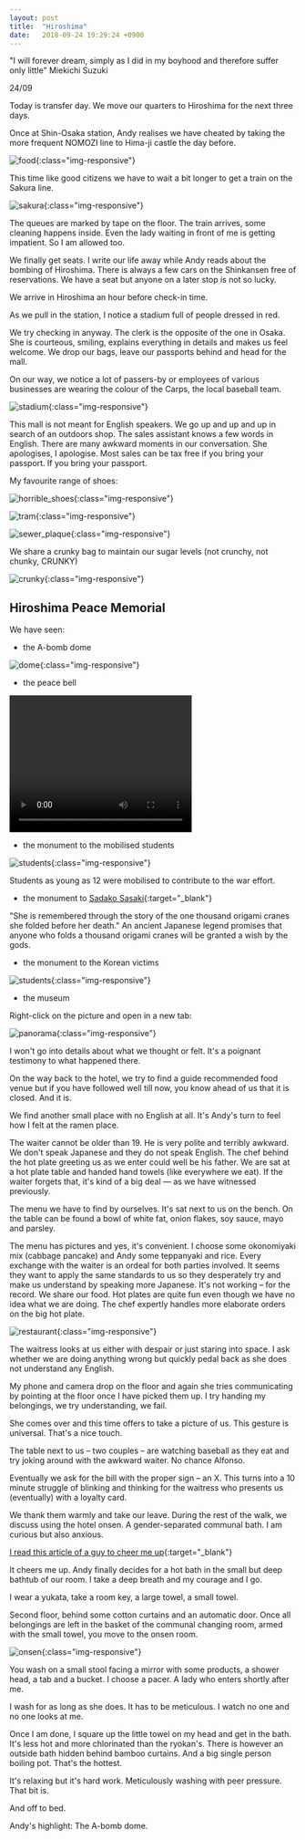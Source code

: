 ```yaml
---
layout: post
title:  "Hiroshima"
date:   2018-09-24 19:29:24 +0900
---
```


"I will forever dream, simply as I did in my boyhood and therefore suffer only little"
Miekichi Suzuki

24/09

Today is transfer day. We move our quarters to Hiroshima for the next three days.

Once at Shin-Osaka station, Andy realises we have cheated by taking the more frequent NOMOZI line to Hima-ji castle the day before.

![food]({{site.baseurl}}assets/File99.jpg){:class="img-responsive"}

This time like good citizens we have to wait a bit longer to get a train on the Sakura line.

![sakura]({{site.baseurl}}assets/File100.jpg){:class="img-responsive"}

The queues are marked by tape on the floor. The train arrives, some cleaning happens inside. Even the lady waiting in front of me is getting impatient. So I am allowed too.

We finally get seats. I write our life away while Andy reads about the bombing of Hiroshima. There is always a few cars on the Shinkansen free of reservations. We have a seat but anyone on a later stop is not so lucky.

We arrive in Hiroshima an hour before check-in time. 

As we pull in the station, I notice a stadium full of people dressed in red.

We try checking in anyway. The clerk is the opposite of the one in Osaka. She is courteous, smiling, explains everything in details and makes us feel welcome. We drop our bags, leave our passports behind and head for the mall.

On our way, we notice a lot of passers-by or employees of various businesses are wearing the colour of the Carps, the local baseball team.

![stadium]({{site.baseurl}}assets/File101.jpg){:class="img-responsive"}

This mall is not meant for English speakers. We go up and up and up in search of an outdoors shop. The sales assistant knows a few words in English. There are many awkward moments in our conversation. She apologises, I apologise. Most sales can be tax free if you bring your passport. If you bring your passport. 

My favourite range of shoes:

![horrible_shoes]({{site.baseurl}}assets/File102.jpg){:class="img-responsive"}

![tram]({{site.baseurl}}assets/File103.jpg){:class="img-responsive"}

![sewer_plaque]({{site.baseurl}}assets/File104.jpg){:class="img-responsive"}

We share a crunky bag to maintain our sugar levels (not crunchy, not chunky, CRUNKY)

![crunky]({{site.baseurl}}assets/crunky.jpg){:class="img-responsive"}

## Hiroshima Peace Memorial

We have seen:

* the A-bomb dome

![dome]({{site.baseurl}}assets/File105.jpg){:class="img-responsive"}

* the peace bell

<video width="320" height="240" controls>
  <source src="{{site.baseurl}}assets/00016.mp4" type="video/mp4">
Your browser does not support the video tag.
</video>

* the monument to the mobilised students

![students]({{site.baseurl}}assets/File106.jpg){:class="img-responsive"}

Students as young as 12 were mobilised to contribute to the war effort.

* the monument to [Sadako Sasaki](https://en.wikipedia.org/wiki/Sadako_Sasaki){:target="_blank"}

"She is remembered through the story of the one thousand origami cranes she folded before her death."
An ancient Japanese legend promises that anyone who folds a thousand origami cranes will be granted a wish by the gods.

* the monument to the Korean victims

![students]({{site.baseurl}}assets/File107.jpg){:class="img-responsive"}

* the museum

Right-click on the picture and open in a new tab:

![panorama]({{site.baseurl}}assets/panorama.jpg){:class="img-responsive"}

I won't go into details about what we thought or felt. 
It's a poignant testimony to what happened there.

On the way back to the hotel, we try to find a guide recommended food venue but if you have followed well till now, you know ahead of us that it is closed. And it is.

We find another small place with no English at all. It's Andy's turn to feel how I felt at the ramen place.

The waiter cannot be older than 19. He is very polite and terribly awkward. We don't speak Japanese and they do not speak English. The chef behind the hot plate greeting us as we enter could well be his father. We are sat at a hot plate table and handed hand towels (like everywhere we eat). If the waiter forgets that, it's kind of a big deal — as we have witnessed previously.

The menu we have to find by ourselves. It's sat next to us on the bench. On the table can be found a bowl of white fat, onion flakes, soy sauce, mayo and parsley. 

The menu has pictures and yes, it's convenient. I choose some okonomiyaki mix (cabbage pancake) and Andy some teppanyaki and rice. Every exchange with the waiter is an ordeal for both parties involved. It seems they want to apply the same standards to us so they desperately try and make us understand by speaking more Japanese. It's not working – for the record. We share our food. Hot plates are quite fun even though we have no idea what we are doing. The chef expertly handles more elaborate orders on the big hot plate.

![restaurant]({{site.baseurl}}assets/File108.jpg){:class="img-responsive"}

The waitress looks at us either with despair or just staring into space. I ask whether we are doing anything wrong but quickly pedal back as she does not understand any English. 

My phone and camera drop on the floor and again she tries communicating by pointing at the floor once I have picked them up. I try handing my belongings, we try understanding, we fail.

She comes over and this time offers to take a picture of us. This gesture is universal. That's a nice touch.

The table next to us – two couples – are watching baseball as they eat and try joking around with the awkward waiter. No chance Alfonso. 

Eventually we ask for the bill with the proper sign – an X. 
This turns into a 10 minute struggle of blinking and thinking for the waitress who presents us (eventually) with a loyalty card. 

We thank them warmly and take our leave.
During the rest of the walk, we discuss using the hotel onsen. A gender-separated communal bath. I am curious but also anxious.

[I read this article of a guy to cheer me up](https://www.intrepidtravel.com/adventures/japan-onsen-guide/){:target="_blank"}

It cheers me up. Andy finally decides for a hot bath in the small but deep bathtub of our room. I take a deep breath and my courage and I go.

I wear a yukata, take a room key, a large towel, a small towel. 

Second floor, behind some cotton curtains and an automatic door. Once all belongings are left in the basket of the communal changing room, armed with the small towel, you move to the onsen room. 

![onsen]({{site.baseurl}}assets/onsen.jpg){:class="img-responsive"}

You wash on a small stool facing a mirror with some products, a shower head, a tab and a bucket. I choose a pacer. A lady who enters shortly after me. 

I wash for as long as she does. It has to be meticulous. I watch no one and no one looks at me. 

Once I am done, I square up the little towel on my head and get in the bath. It's less hot and more chlorinated than the ryokan's. There is however an outside bath hidden behind bamboo curtains. And a big single person boiling pot. That's the hottest.

It's relaxing but it's hard work. Meticulously washing with peer pressure. That bit is.

And off to bed.

Andy's highlight: The A-bomb dome.

